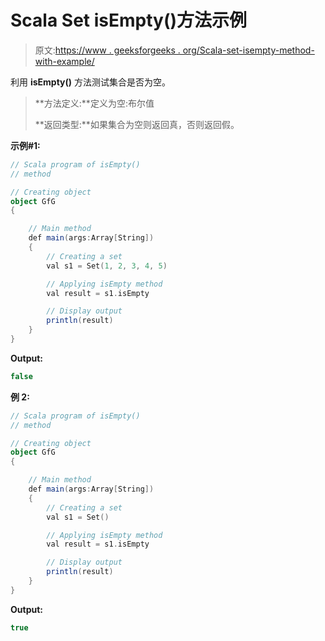 # Scala Set isEmpty()方法示例

> 原文:[https://www . geeksforgeeks . org/Scala-set-isempty-method-with-example/](https://www.geeksforgeeks.org/scala-set-isempty-method-with-example/)

利用 **isEmpty()** 方法测试集合是否为空。

> **方法定义:**定义为空:布尔值
> 
> **返回类型:**如果集合为空则返回真，否则返回假。

**示例#1:**

```scala
// Scala program of isEmpty() 
// method 

// Creating object 
object GfG 
{ 

    // Main method 
    def main(args:Array[String]) 
    { 
        // Creating a set 
        val s1 = Set(1, 2, 3, 4, 5) 

        // Applying isEmpty method 
        val result = s1.isEmpty

        // Display output
        println(result)
    } 
} 
```

**Output:**

```scala
false

```

**例 2:**

```scala
// Scala program of isEmpty() 
// method 

// Creating object 
object GfG 
{ 

    // Main method 
    def main(args:Array[String]) 
    { 
        // Creating a set 
        val s1 = Set() 

        // Applying isEmpty method 
        val result = s1.isEmpty

        // Display output
        println(result)
    } 
} 
```

**Output:**

```scala
true

```